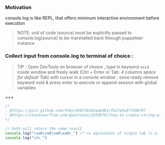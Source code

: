 ### Motivation

console.log is like REPL, that offers minimum interactive environment before execution

> NOTE: unit of code (source) must be explicitly passed to console.log(source) to be marshalled back through puppeteer instance

### Collect input from console.log to terminal of choice :

> TIP : Open DevTools on browser of choice , type in keyword `void` inside window and freely walk (Ctrl + Enter or Tab: _4 columns space for default Tab_) with cursor in a console window : once ready remove keyword void & press enter to execute or append session with global variables

=== 

```js
/* 
- @https://gist.github.com/fnky/458719343aabd01cfb17a3a4f7296797
- @https://stackoverflow.com/questions/33539797/how-to-create-string-with-multiple-spaces-in-javascript
*/

// both will return the same result
console.log("\xa0\xa0\xa0\xa0>_") /* <= equivalent of single tab (i.e. 4 non-breaking spaces) */
console.log("\t>_")
```